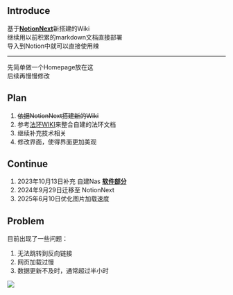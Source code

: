 [](https://img.shields.io/github/created-at/chirophy/NotionNext)  
[](https://img.shields.io/github/checks-status/chirophy/NotionNext/a98b17c)  
[](https://img.shields.io/github/last-commit/chirophy/NotionNext)  
[](https://img.shields.io/github/repo-size/chirophy/NotionNext)  
[](https://svg-banners.vercel.app/api?type=origin&text1=Welcome%F0%9F%92%96&width=1000&height=400)  

## Introduce

基于[**NotionNext**](https://docs.tangly1024.com/about)新搭建的Wiki  
继续用以前积累的markdown文档直接部署  
导入到Notion中就可以直接使用辣  

---
先简单做一个Homepage放在这  
后续再慢慢修改  

## Plan

1. ~~依据NotionNext搭建新的Wiki~~
2. 参考[法环WIKI](https://docs.qq.com/sheet/DSG9JUFJKbWdHVUls)来整合自建的法环文档
3. 继续补充技术相关
4. 修改界面，使得界面更加美观

## Continue

1. 2023年10月13日补充 自建Nas [**软件部分**](https://www.notion.so/110a3987e31180828b57e6175bb751bc?pvs=21)
2. 2024年9月29日迁移至 NotionNext
3. 2025年6月10日优化图片加载速度

## Problem

目前出现了一些问题：  
1. 无法跳转到反向链接
2. 网页加载过慢
3. 数据更新不及时，通常超过半小时

![](https://4b5aa40.webp.li/sese.webp)